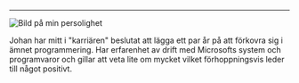      
-------

<div class="profilbild">
<img src="http://localhost:8080/dbwebb/design/me/redovisa/htdocs/image/profil.jpg?width=100" alt="Bild på min persolighet">
</div>

Johan har mitt i "karriären" beslutat att lägga ett par år på att förkovra sig i ämnet programmering. Har erfarenhet av drift med Microsofts system och programvaror och gillar att veta lite om mycket vilket förhoppningsvis leder till något positivt.
